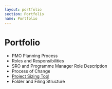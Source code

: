 ```yaml
---
layout: portfolio
section: Portfolio
name: Portfolio
---
```


# Portfolio
- PMO Planning Process
- Roles and Responsibilities
- SRO and Programme Manager Role Description
- Process of Change
- [Project Sizing Tool](project_sizing_tool)
- Folder and Filing Structure
